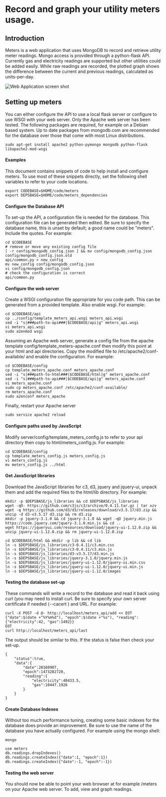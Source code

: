 # Record and graph your utility meters usage.

## Introduction

Meters is a web application that uses MongoDB to record and retrieve 
utility meter readings. Mongo access is provided through a python-flask 
API. Currently gas and electricity readings are supported but other 
utilities could be added easily. While raw readings are recorded, the 
plotted graph shows the difference between the current and previous 
readings, calculated as units-per-day.

![Web Application screen shot](webapp.png)


## Setting up meters

You can either configure the API to use a local flask server or 
configure to use WSGI with your web server. Only the Apache web server 
has been tested.  The following packages are required, for example on a 
Debian based system. Up to date packages from mongodb.com are 
recommended for the database over those that come with most Linux 
distributions.

```
sudo apt-get install apache2 python-pymongo mongodb python-flask libapache2-mod-wsgi
```

#### Examples

This document contains snippets of code to help install and configure 
meters.  To use most of these snippets directly, set the following 
shell variables to refer to your code locations.

```
export CODEBASE=$HOME/code/meters
export DEPSBASE=$HOME/code/meters_dependencies
```


#### Configure the Database API

To set-up the API, a configuration file is needed for the database. 
This configuration file can be generated then edited. Be sure to 
specify the database name, this is unset by default; a good name could 
be "meters".  Include the quotes.  For example:

```
cd $CODEBASE
# remove or move any existing config file
[ -r config/mongodb_config.json ] && mv config/mongodb_config.json config/mongodb_config.json.old
api/common.py > new_config
mv new_config config/mongodb_config.json
vi config/mongodb_config.json
# check the configuration is correct
api/common.py
```

#### Configure the web server

Create a WSGI configuration file appropriate for you code path.  This 
can be generated from a provided template. Also enable wsgi. For 
example:

```
cd $CODEBASE/api
cp ../config/template_meters_api.wsgi meters_api.wsgi
sed -i "s|###path-to-api###|$CODEBASE/api|g" meters_api.wsgi
vi meters_api.wsgi
sudo a2enmod wsgi
```

Assuming an Apache web server, generate a config file from the apache 
template config/template_meters-apache.conf then modify this point at 
your html and api directories.  Copy the modified file to 
/etc/apache2/conf-available/ and enable the configuration. For example:

```
cd $CODEBASE/config
cp template_meters_apache.conf meters_apache.conf
sed -i "s|###path-to-html###|$CODEBASE/html|g" meters_apache.conf
sed -i "s|###path-to-api###|$CODEBASE/api|g" meters_apache.conf
vi meters_apache.conf
sudo cp meters_apache.conf /etc/apache2/conf-available/
rm meters_apache.conf
sudo a2enconf meters_apache
```

Finally, restart your Apache server

```
sudo service apache2 reload
```

#### Configure paths used by JavaScript

Modify server/config/template_meters_config.js to refer to your api 
directory then copy to html/meters_config.js. For example:

```
cd $CODEBASE/config
cp template_meters_config.js meters_config.js
vi meters_config.js
mv meters_config.js ../html
```

#### Get JavaScript libraries

Download the JavaScript libraries for c3, d3, jquery and jquery-ui, 
unpack them and add the required files to the html/lib directory. For 
example:

```
mkdir -p $DEPSBASE/js_libraries && cd $DEPSBASE/js_libraries
wget -qO- https://github.com/c3js/c3/archive/0.4.11.tar.gz | tar xzv
wget -q https://github.com/d3/d3/releases/download/v3.5.17/d3.zip && unzip -d d3-v3.5.17 d3.zip && rm d3.zip
mkdir -p jquery-3.1.0 && cd jquery-3.1.0 && wget -qO jquery.min.js https://code.jquery.com/jquery-3.1.0.min.js && cd ..
wget https://jqueryui.com/resources/download/jquery-ui-1.12.0.zip && unzip jquery-ui-1.12.0.zip && rm jquery-ui-1.12.0.zip

cd $CODEBASE/html && mkdir -p lib && cd lib
ln -s $DEPSBASE/js_libraries/c3-0.4.11/c3.min.css
ln -s $DEPSBASE/js_libraries/c3-0.4.11/c3.min.js
ln -s $DEPSBASE/js_libraries/d3-v3.5.17/d3.min.js
ln -s $DEPSBASE/js_libraries/jquery-3.1.0/jquery.min.js
ln -s $DEPSBASE/js_libraries/jquery-ui-1.12.0/jquery-ui.min.css
ln -s $DEPSBASE/js_libraries/jquery-ui-1.12.0/jquery-ui.min.js
ln -s $DEPSBASE/js_libraries/jquery-ui-1.12.0/images
```

#### Testing the database set-up

These commands will write a record to the database and read it back 
using curl (you may need to install curl. Be sure to specify your own 
server certificate if needed (--cacert <file>) and URL. For example:

```
curl -X POST -d @- http://localhost/meters_api/add << EOT
{"date":$(date +"%Y%m%d"), "epoch":$(date +"%s"), "reading":{"electricity":42, "gas":1492}}
EOT
curl http://localhost/meters_api/last
```

The output should be similar to this. If the status is false then check 
your set-up.

```
{
    "status":true,
    "data":{
        "date":20160907,
        "epoch":1473282720,
        "reading":{
            "electricity":48433.5,
            "gas":10447.1926
        }
    }
}
```

#### Create Database Indexes

Without too much performance tuning, creating some basic indexes for 
the database does provide an improvement.  Be sure to use the name of 
the database you have actually configured.  For example using the mongo 
shell:

```
mongo

use meters
db.readings.dropIndexes()
db.readings.createIndex({"date":1, "epoch":1})
db.readings.createIndex({"date":-1, "epoch":-1})
```

#### Testing the web server

You should now be able to point your web browser at for example /meters 
on your Apache web server. To add, view and graph readings. 
